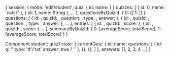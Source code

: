 {
  session:
    {
      mode: 'edit/student',
      quiz:
        {
          id:
          name:
        }
    }
  quizzes:
    [
      { id: 0, name: 'cats?' },
      { id: 1, name: String },
      ...
    ],
  questionsByQuizId:
  {
    0: []
    1: []
  }
  questions:
    [
      { id: , quizId: , question: ,
        type: , answer: },
      { id: , quizId: , question: ,
        type: , answer: },
      ...
    ],
  entries:
    [
      { id: , quizId: , score: },
      { id: , quizId: , score: }
      ...
    ],
  summaryByQuizId:
    {
      0: [averageScore, totalScore],
      1: [averageScore, totalScore]
    }
}


Component student: quiz1
state: {
  currentQuiz: {
    id:
    name:
    questions: [
      {
        id:
        q: ''
        type: 'tf'/'txt'
        answer: true / ''
      },
      {},
      {},
    ]
  },
  answers: [1, 2, 3, 4 ...]
}
